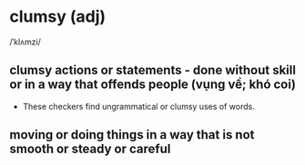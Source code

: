 # clumsy (adj)

/ˈklʌmzi/

## clumsy actions or statements - done without skill or in a way that offends people (vụng về; khó coi)

- These checkers find ungrammatical or clumsy uses of words.

## moving or doing things in a way that is not smooth or steady or careful

